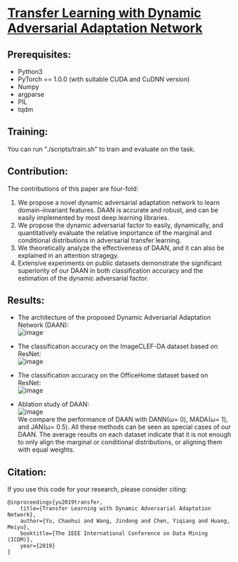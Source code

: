 # [Transfer Learning with Dynamic Adversarial Adaptation Network](https://arxiv.org/abs/1909.08184)

## Prerequisites:

* Python3
* PyTorch == 1.0.0 (with suitable CUDA and CuDNN version)
* Numpy
* argparse
* PIL
* tqdm

## Training:

You can run "./scripts/train.sh" to train and evaluate on the task.

## Contribution:

The contributions of this paper are four-fold:  
1. We propose a novel dynamic adversarial adaptation network to learn domain-invariant features. DAAN is accurate and robust, and can be easily implemented by most deep learning libraries.  
2. We propose the dynamic adversarial factor to easily, dynamically, and quantitatively evaluate the relative importance of the marginal and conditional distributions in adversarial transfer learning.  
3. We theoretically analyze the effectiveness of DAAN, and it can also be explained in an attention stragegy.  
4. Extensive experiments on public datasets demonstrate the significant superiority of our DAAN in both classification accuracy and the estimation of the dynamic adversarial factor.  

## Results:

* The architecture of the proposed Dynamic Adversarial Adaptation Network (DAAN):  
![image](https://github.com/Jindongwang/transferlearning/blob/master/code/deep/DAAN/assets/arch.png)  

* The classification accuracy on the ImageCLEF-DA dataset based on ResNet:  
![image](https://github.com/Jindongwang/transferlearning/blob/master/code/deep/DAAN/assets/imclef.png)  

* The classification accuracy on the OfficeHome dataset based on ResNet:  
![image](https://github.com/Jindongwang/transferlearning/blob/master/code/deep/DAAN/assets/officehome.png)  

* Ablation study of DAAN:  
![image](https://github.com/Jindongwang/transferlearning/blob/master/code/deep/DAAN/assets/ablation.png)  
We compare the performance of DAAN with DANN(ω= 0), MADA(ω= 1), and JAN(ω= 0.5). All these methods can be seen as special cases of our DAAN. The average results on each dataset indicate that it is not enough to only align the marginal or conditional distributions, or aligning them with equal weights.  


## Citation:

If you use this code for your research, please consider citing:

```
@inproceedings{yu2019transfer,
    title={Transfer Learning with Dynamic Adversarial Adaptation Network},
    author={Yu, Chaohui and Wang, Jindong and Chen, Yiqiang and Huang, Meiyu},
    booktitle={The IEEE International Conference on Data Mining (ICDM)},
    year={2019}
}
```
